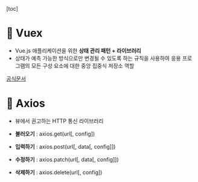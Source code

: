 [toc]

# 📌 Vuex

- Vue.js 애플리케이션을 위한 **상태 관리 패턴 + 라이브러리**
- 상태가 예측 가능한 방식으로만 변경될 수 있도록 하는 규칙을 사용하여 응용 프로그램의 모든 구성 요소에 대한 중앙 집중식 저장소 역할

[공식문서](https://vuex.vuejs.org/#what-is-a-state-management-pattern)



# 📌 Axios

- 뷰에서 권고하는 HTTP 통신 라이브러리

- **불러오기** : axios.get(url[, config])
- **입력하기** : axios.post(url[, data[, config]])
- **수정하기** : axios.patch(url[, data[, config]])
- **삭제하기** : axios.delete(url[, config])
